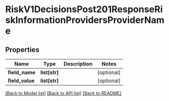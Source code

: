 # RiskV1DecisionsPost201ResponseRiskInformationProvidersProviderName

## Properties
Name | Type | Description | Notes
------------ | ------------- | ------------- | -------------
**field_name** | **list[str]** |  | [optional] 
**field_value** | **list[str]** |  | [optional] 

[[Back to Model list]](../README.md#documentation-for-models) [[Back to API list]](../README.md#documentation-for-api-endpoints) [[Back to README]](../README.md)


